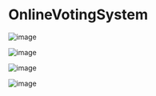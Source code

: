 # OnlineVotingSystem
![image](https://github.com/Asrorbek-Abrorov/OnlineVotingSystem/assets/138248626/08694a8d-d940-4c89-80d7-0ea09e107258)

![image](https://github.com/Asrorbek-Abrorov/OnlineVotingSystem/assets/138248626/d6135839-fd09-4676-a3b5-598fd3e79bdc)

![image](https://github.com/Asrorbek-Abrorov/OnlineVotingSystem/assets/138248626/f41090dc-57a3-48ea-8576-8132a035654d)

![image](https://github.com/Asrorbek-Abrorov/OnlineVotingSystem/assets/138248626/58387e1a-2728-4077-9a72-d195c58805e1)
